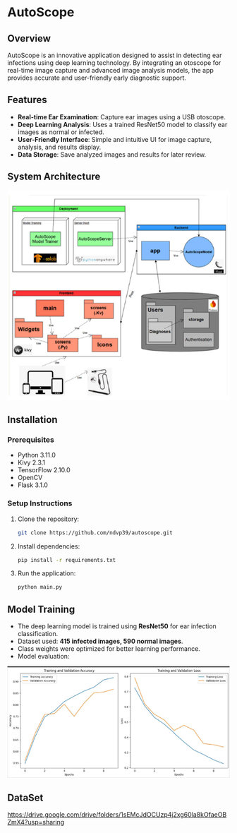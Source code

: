 # AutoScope

## Overview
AutoScope is an innovative application designed to assist in detecting ear infections using deep learning technology. By integrating an otoscope for real-time image capture and advanced image analysis models, the app provides accurate and user-friendly early diagnostic support.

## Features
- **Real-time Ear Examination**: Capture ear images using a USB otoscope.
- **Deep Learning Analysis**: Uses a trained ResNet50 model to classify ear images as normal or infected.
- **User-Friendly Interface**: Simple and intuitive UI for image capture, analysis, and results display.
- **Data Storage**: Save analyzed images and results for later review.

## System Architecture

![AutoScope Architecture](docs/System_Architecture.png)

## Installation
### Prerequisites
- Python 3.11.0
- Kivy 2.3.1
- TensorFlow 2.10.0
- OpenCV
- Flask 3.1.0

### Setup Instructions
1. Clone the repository:
   ```bash
   git clone https://github.com/ndvp39/autoscope.git
   ```
2. Install dependencies:
   ```bash
   pip install -r requirements.txt
   ```
3. Run the application:
   ```bash
   python main.py
   ```

## Model Training
- The deep learning model is trained using **ResNet50** for ear infection classification.
- Dataset used: **415 infected images, 590 normal images**.
- Class weights were optimized for better learning performance.
- Model evaluation:

![Training Results](docs/TrainingResults1.png)


## DataSet
https://drive.google.com/drive/folders/1sEMcJdOCUzp4j2xg60la8kOfaeOBZmX4?usp=sharing


